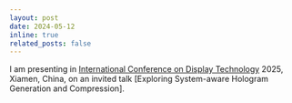 ```yaml
---
layout: post
date: 2024-05-12
inline: true
related_posts: false
---
```


I am presenting in [International Conference on Display Technology](https://www.sidicdt.org/) 2025, Xiamen, China, on an invited talk [Exploring System-aware Hologram Generation and Compression].
